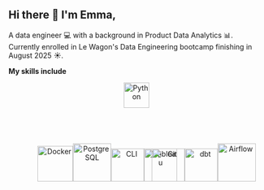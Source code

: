 ## Hi there 👋 I'm Emma,

A data engineer :computer: with a background in Product Data Analytics :bar_chart:. Currently enrolled in Le Wagon's Data Engineering bootcamp finishing in August 2025 :sunny:. 

**My skills include**


<div align="center"><img src="https://s3.dualstack.us-east-2.amazonaws.com/pythondotorg-assets/media/community/logos/python-logo-only.png" title="Python" width="50" height="auto"/><img src="https://1000logos.net/wp-content/uploads/2020/05/Emblem-Google-Cloud.jpg" title="GCP" width="auto" height="70" style="display: inline-block; margin-right:0; margin-left: 1000px;"/><img src="https://cdn4.iconfinder.com/data/icons/logos-and-brands/512/97_Docker_logo_logos-1024.png" title="Docker" width="auto" height="70" style="display: inline-block; margin-right:0; margin-left: -10px;"/><img src="https://www.stickersdevs.com.br/wp-content/uploads/2022/01/postgreesql-logo-adesivo-sticker.png" title="PostgreSQL" width="auto" height="75" style="display: inline-block; margin-right:0; margin-left: 0;"/><img src="https://static.thenounproject.com/png/4118837-200.png" title="CLI" width="auto" height="65" style="display: inline-block; margin-right:0; margin-left: 0;"/><img src="https://logos-world.net/wp-content/uploads/2021/10/Tableau-Symbol.png" title="Tableau" width="auto" height="65" style="display: inline-block; margin-right:0; margin-left: 0;"/><img src="https://cdn.iconscout.com/icon/free/png-256/free-git-logo-icon-download-in-svg-png-gif-file-formats--programming-langugae-language-pack-logos-icons-1175219.png" title="Git" width="auto" height="65" style="display: inline-block; margin-right:0; margin-left: -50px;"/><img src="https://encrypted-tbn0.gstatic.com/images?q=tbn:ANd9GcRkXHyMiYflQp0nrheDbU1RtVoo2Z_Ei_Sbjw&s" title="dbt" width="auto" height="65" style="display: inline-block; margin-right:0; margin-left: 0px;"/><img src="https://cdn.prod.website-files.com/627fe3133bae75e7bfbb9b2a/66c6c9ec336d4457d421d5ca_apache-airflow.png" title="Airflow" width="auto" height="75" style="display: inline-block; margin-right:-50px; margin-left:0px;"/></div>



<!--
- 🌱 I’m currently learning ...
- 👯 I’m looking to collaborate on ...
- 🤔 I’m looking for help with ...
- 💬 Ask me about ...
- 📫 How to reach me: ...
- 😄 Pronouns: ...
- ⚡ Fun fact: ...
-->

